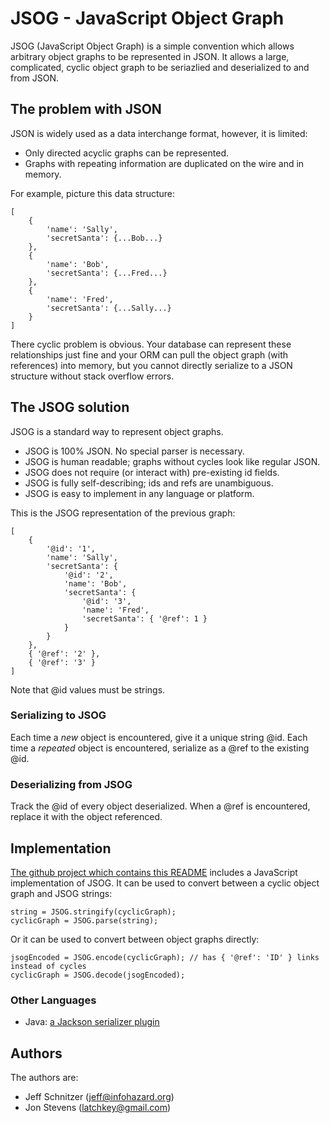 # JSOG - JavaScript Object Graph

JSOG (JavaScript Object Graph) is a simple convention which allows arbitrary object graphs
to be represented in JSON. It allows a large, complicated, cyclic object graph to be seriazlied
and deserialized to and from JSON.

## The problem with JSON

JSON is widely used as a data interchange format, however, it is limited:

* Only directed acyclic graphs can be represented.
* Graphs with repeating information are duplicated on the wire and in memory.

For example, picture this data structure:

	[
		{
			'name': 'Sally',
			'secretSanta': {...Bob...}
		},
		{
			'name': 'Bob',
			'secretSanta': {...Fred...}
		},
		{
			'name': 'Fred',
			'secretSanta': {...Sally...}
		}
	]

There cyclic problem is obvious. Your database can represent these relationships just fine and your ORM can pull the object
graph (with references) into memory, but you cannot directly serialize to a JSON structure without stack
overflow errors.

## The JSOG solution

JSOG is a standard way to represent object graphs.

* JSOG is 100% JSON. No special parser is necessary.
* JSOG is human readable; graphs without cycles look like regular JSON.
* JSOG does not require (or interact with) pre-existing id fields.
* JSOG is fully self-describing; ids and refs are unambiguous.
* JSOG is easy to implement in any language or platform.

This is the JSOG representation of the previous graph:

	[
		{
			'@id': '1',
			'name': 'Sally',
			'secretSanta': {
				'@id': '2',
				'name': 'Bob',
				'secretSanta': {
					'@id': '3',
					'name': 'Fred',
					'secretSanta': { '@ref': 1 }
				}
			}
		},
		{ '@ref': '2' },
		{ '@ref': '3' }
	]

Note that @id values must be strings.

### Serializing to JSOG

Each time a *new* object is encountered, give it a unique string @id. Each time a *repeated* object is encountered,
serialize as a @ref to the existing @id.

### Deserializing from JSOG

Track the @id of every object deserialized. When a @ref is encountered, replace it with the object referenced.

## Implementation

[The github project which contains this README](https://github.com/stickfigure/jsog) includes a JavaScript
implementation of JSOG. It can be used to convert between a cyclic object graph and JSOG strings:

	string = JSOG.stringify(cyclicGraph);
	cyclicGraph = JSOG.parse(string);

Or it can be used to convert between object graphs directly:

	jsogEncoded = JSOG.encode(cyclicGraph);	// has { '@ref': 'ID' } links instead of cycles
	cyclicGraph = JSOG.decode(jsogEncoded);

### Other Languages

* Java: [a Jackson serializer plugin](https://github.com/stickfigure/jackson-jsog)

## Authors

The authors are:

* Jeff Schnitzer (jeff@infohazard.org)
* Jon Stevens (latchkey@gmail.com)
